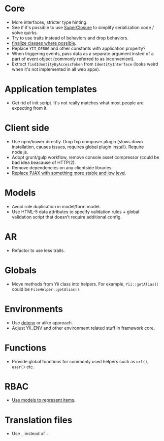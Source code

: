 Core
====

- More interfaces, stricter type hinting.
- See if it's possible to use [SuperClosure](https://github.com/jeremeamia/super_closure) to simplify serialization code / solve quirks.
- Try to use traits instead of behaviors and drop behaviors.
- [finalize classes where possible](https://ocramius.github.io/blog/when-to-declare-classes-final/).
- Replace `YII_DEBUG` and other constants with application property?
- When triggering events, pass data as a separate argument insted of a part of event object (commonly referred to as inconvenient).
- Extract `findIdentityByAccessToken` from `IdentityInterface` (looks weird when it's not implemented in all web apps).

Application templates
=====================

- Get rid of init script. It's not really matches what most people are expecting from it.

Client side
===========

- Use npm/bower directly. Drop fxp composer plugin (slows down installation, causes issues, requires global plugin install). Require node.js.
- Adopt grunt/gulp workflow, remove console asset compressor (could be bad idea beacause of HTTP/2).
- Remove dependencies on any clientside libraries.
- [Replace PJAX with something more stable and low level](https://github.com/yiisoft/yii2/issues/7129).

Models
======

- Avoid rule duplication in model/form model.
- Use HTML-5 data attributes to specify validation rules + global validation script that doesn't require additional config.

AR
==

- Refactor to use less traits.

Globals
=======

- Move methods from Yii class into helpers. For example, `Yii::getAlias()` could be `FileHelper::getAlias()`.

Environments
============

- Use [dotenv](https://github.com/vlucas/phpdotenv) or alike approach.
- Adjust YII_ENV and other environment related stuff in framework core.

Functions
=========

- Provide global functions for commonly used helpers such as `url()`, `user()` etc.

RBAC
====

- [Use models to represent items](https://github.com/yiisoft/yii2/issues/570).

Translation files
=================

- Use `_` instead of `-`.